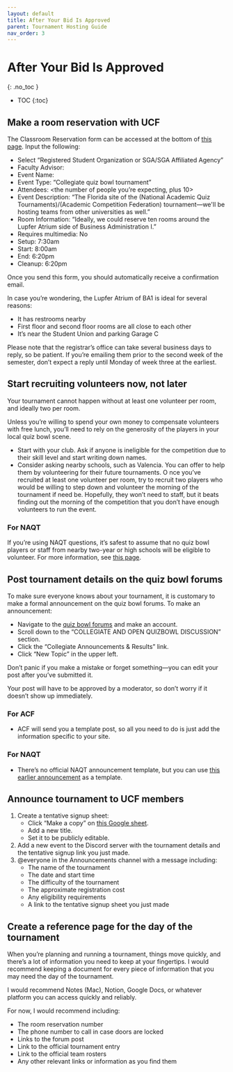 ```yaml
---
layout: default
title: After Your Bid Is Approved
parent: Tournament Hosting Guide
nav_order: 3
---
```


# After Your Bid Is Approved
{: .no_toc }

- TOC
{:toc}

## Make a room reservation with UCF 
The Classroom Reservation form can be accessed at the bottom of [this page](https://registrar.ucf.edu/classroom-reservations/). 
Input the following: 

* Select “Registered Student Organization or SGA/SGA Affiliated Agency”
* Faculty Advisor: <Contact information can be found in the Club Wiki> 
* Event Name: <Name of tournament here> 
* Event Type: “Collegiate quiz bowl tournament” 
* Attendees: <the number of people you’re expecting, plus 10> 
* Event Description: “The Florida site of the (National Academic Quiz Tournaments)/(Academic Competition Federation) <year> <tournament name> tournament—we'll be hosting teams from other universities as well.”
* Room Information: “Ideally, we could reserve ten rooms around the Lupfer Atrium side of Business Administration I.” 
* Requires multimedia: No
* Setup: 7:30am
* Start: 8:00am
* End: 6:20pm
* Cleanup: 6:20pm 

Once you send this form, you should automatically receive a confirmation email.

In case you’re wondering, the Lupfer Atrium of BA1 is ideal for several reasons: 
* It has restrooms nearby
* First floor and second floor rooms are all close to each other
* It’s near the Student Union and parking Garage C

Please note that the registrar’s office can take several business days to reply, so be patient. If you’re emailing them prior to the second week of the semester, don’t expect a reply until Monday of week three at the earliest. 

## Start recruiting volunteers now, not later
Your tournament cannot happen without at least one volunteer per room, and ideally two per room.  

Unless you’re willing to spend your own money to compensate volunteers with free lunch, you’ll need to rely on the generosity of the players in your local quiz bowl scene.
* Start with your club. Ask if anyone is ineligible for the competition due to their skill level and start writing down names. 
* Consider asking nearby schools, such as Valencia. You can offer to help them by volunteering for their future tournaments. 
O
nce you’ve recruited at least one volunteer per room, try to recruit two players who would be willing to step down and volunteer the morning of the tournament if need be. Hopefully, they won’t need to staff, but it beats finding out the morning of the competition that you don’t have enough volunteers to run the event.  

### For NAQT
If you’re using NAQT questions, it’s safest to assume that no quiz bowl players or staff from nearby two-year or high schools will be eligible to volunteer. For more information, see [this page](https://www.naqt.com/schedule/assigned-packet-sets.jsp). 

## Post tournament details on the quiz bowl forums
To make sure everyone knows about your tournament, it is customary to make a formal announcement on the quiz bowl forums. To make an announcement:

* Navigate to the [quiz bowl forums](https://hsquizbowl.org/forums/) and make an account.
* Scroll down to the “COLLEGIATE AND OPEN QUIZBOWL DISCUSSION” section.
* Click the “Collegiate Announcements & Results” link.
* Click “New Topic” in the upper left.

Don’t panic if you make a mistake or forget something—you can edit your post after you’ve submitted it. 

Your post will have to be approved by a moderator, so don’t worry if it doesn’t show up immediately. 

### For ACF
* ACF will send you a template post, so all you need to do is just add the information specific to your site. 

### For NAQT
* There’s no official NAQT announcement template, but you can use [this earlier announcement](https://hsquizbowl.org/forums/viewtopic.php?p=392930&) as a template.


## Announce tournament to UCF members 
1. Create a tentative signup sheet: 
	* Click “Make a copy” on [this Google sheet](https://docs.google.com/spreadsheets/d/1cf7gV7h66Y8eXI0iRCXeFQE-tVw-BbM0GlIBy20bGvI/edit?usp=sharing). 
	* Add a new title.
	* Set it to be publicly editable. 
1. Add a new event to the Discord server with the tournament details and the tentative signup link you just made.
1. @everyone in the Announcements channel with a message including:
	* The name of the tournament 
	* The date and start time
	* The difficulty of the tournament
	* The approximate registration cost
	* Any eligibility requirements
	* A link to the tentative signup sheet you just made


## Create a reference page for the day of the tournament
When you’re planning and running a tournament, things move quickly, and there’s a lot of information you need to keep at your fingertips. I would recommend keeping a document for every piece of information that you may need the day of the tournament. 

I would recommend Notes (Mac), Notion, Google Docs, or whatever platform you can access quickly and reliably. 

For now, I would recommend including: 
* The room reservation number
* The phone number to call in case doors are locked
* Links to the forum post
* Link to the official tournament entry 
* Link to the official team rosters
* Any other relevant links or information as you find them
